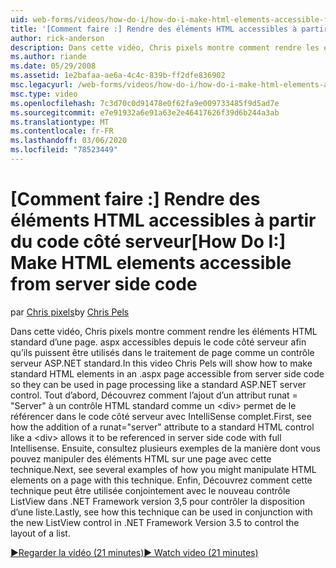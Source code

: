 ```yaml
---
uid: web-forms/videos/how-do-i/how-do-i-make-html-elements-accessible-from-server-side-code
title: '[Comment faire :] Rendre des éléments HTML accessibles à partir du code côté serveur | Microsoft Docs'
author: rick-anderson
description: Dans cette vidéo, Chris pixels montre comment rendre les éléments HTML standard d’une page. aspx accessibles depuis le code côté serveur afin qu’ils puissent être utilisés dans le processus de page...
ms.author: riande
ms.date: 05/29/2008
ms.assetid: 1e2bafaa-ae6a-4c4c-839b-ff2dfe836902
msc.legacyurl: /web-forms/videos/how-do-i/how-do-i-make-html-elements-accessible-from-server-side-code
msc.type: video
ms.openlocfilehash: 7c3d70c0d91478e0f62fa9e009733485f9d5ad7e
ms.sourcegitcommit: e7e91932a6e91a63e2e46417626f39d6b244a3ab
ms.translationtype: MT
ms.contentlocale: fr-FR
ms.lasthandoff: 03/06/2020
ms.locfileid: "78523449"
---
```

# <a name="how-do-i-make-html-elements-accessible-from-server-side-code"></a><span data-ttu-id="fae9c-103">[Comment faire :] Rendre des éléments HTML accessibles à partir du code côté serveur</span><span class="sxs-lookup"><span data-stu-id="fae9c-103">[How Do I:] Make HTML elements accessible from server side code</span></span>

<span data-ttu-id="fae9c-104">par [Chris pixels](https://twitter.com/chrispels)</span><span class="sxs-lookup"><span data-stu-id="fae9c-104">by [Chris Pels](https://twitter.com/chrispels)</span></span>

<span data-ttu-id="fae9c-105">Dans cette vidéo, Chris pixels montre comment rendre les éléments HTML standard d’une page. aspx accessibles depuis le code côté serveur afin qu’ils puissent être utilisés dans le traitement de page comme un contrôle serveur ASP.NET standard.</span><span class="sxs-lookup"><span data-stu-id="fae9c-105">In this video Chris Pels will show how to make standard HTML elements in an .aspx page accessible from server side code so they can be used in page processing like a standard ASP.NET server control.</span></span> <span data-ttu-id="fae9c-106">Tout d’abord, Découvrez comment l’ajout d’un attribut runat = "Server" à un contrôle HTML standard comme un &lt;div&gt; permet de le référencer dans le code côté serveur avec IntelliSense complet.</span><span class="sxs-lookup"><span data-stu-id="fae9c-106">First, see how the addition of a runat="server" attribute to a standard HTML control like a &lt;div&gt; allows it to be referenced in server side code with full Intellisense.</span></span> <span data-ttu-id="fae9c-107">Ensuite, consultez plusieurs exemples de la manière dont vous pouvez manipuler des éléments HTML sur une page avec cette technique.</span><span class="sxs-lookup"><span data-stu-id="fae9c-107">Next, see several examples of how you might manipulate HTML elements on a page with this technique.</span></span> <span data-ttu-id="fae9c-108">Enfin, Découvrez comment cette technique peut être utilisée conjointement avec le nouveau contrôle ListView dans .NET Framework version 3,5 pour contrôler la disposition d’une liste.</span><span class="sxs-lookup"><span data-stu-id="fae9c-108">Lastly, see how this technique can be used in conjunction with the new ListView control in .NET Framework Version 3.5 to control the layout of a list.</span></span>

[<span data-ttu-id="fae9c-109">&#9654;Regarder la vidéo (21 minutes)</span><span class="sxs-lookup"><span data-stu-id="fae9c-109">&#9654; Watch video (21 minutes)</span></span>](https://channel9.msdn.com/Blogs/ASP-NET-Site-Videos/how-do-i-make-html-elements-accessible-from-server-side-code)
